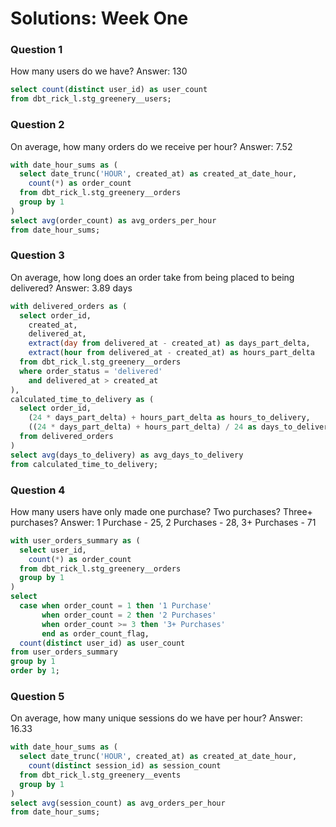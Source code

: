 # Solutions: Week One

### Question 1
How many users do we have?
Answer: 130

```sql
select count(distinct user_id) as user_count
from dbt_rick_l.stg_greenery__users;
```

### Question 2
On average, how many orders do we receive per hour?
Answer: 7.52

```sql
with date_hour_sums as (
  select date_trunc('HOUR', created_at) as created_at_date_hour,
    count(*) as order_count
  from dbt_rick_l.stg_greenery__orders
  group by 1
)
select avg(order_count) as avg_orders_per_hour
from date_hour_sums;
```

### Question 3
On average, how long does an order take from being placed to being delivered?
Answer: 3.89 days

```sql
with delivered_orders as (
  select order_id,
    created_at,
    delivered_at,
    extract(day from delivered_at - created_at) as days_part_delta,
    extract(hour from delivered_at - created_at) as hours_part_delta
  from dbt_rick_l.stg_greenery__orders
  where order_status = 'delivered'
    and delivered_at > created_at
),
calculated_time_to_delivery as (
  select order_id,
    (24 * days_part_delta) + hours_part_delta as hours_to_delivery,
    ((24 * days_part_delta) + hours_part_delta) / 24 as days_to_delivery
  from delivered_orders
)
select avg(days_to_delivery) as avg_days_to_delivery
from calculated_time_to_delivery;
```

### Question 4
How many users have only made one purchase? Two purchases? Three+ purchases?
Answer: 1 Purchase - 25, 2 Purchases - 28, 3+ Purchases - 71

```sql
with user_orders_summary as (
  select user_id,
    count(*) as order_count
  from dbt_rick_l.stg_greenery__orders
  group by 1
)
select
  case when order_count = 1 then '1 Purchase'
       when order_count = 2 then '2 Purchases'
       when order_count >= 3 then '3+ Purchases'
       end as order_count_flag,
  count(distinct user_id) as user_count
from user_orders_summary
group by 1
order by 1;
```

### Question 5
On average, how many unique sessions do we have per hour?
Answer: 16.33

```sql
with date_hour_sums as (
  select date_trunc('HOUR', created_at) as created_at_date_hour,
    count(distinct session_id) as session_count
  from dbt_rick_l.stg_greenery__events
  group by 1
)
select avg(session_count) as avg_orders_per_hour
from date_hour_sums;
```


